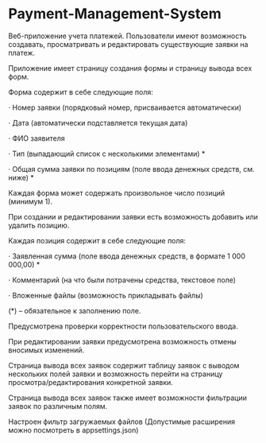 # Payment-Management-System
Веб-приложение учета платежей. Пользователи имеют возможность создавать, просматривать и редактировать существующие заявки на платеж.

Приложение имеет страницу создания формы и страницу вывода всех форм.

Форма содержит в себе следующие поля:

· Номер заявки (порядковый номер, присваивается автоматически)

· Дата (автоматически подставляется текущая дата)

· ФИО заявителя

· Тип (выпадающий список с несколькими элементами) *

· Общая сумма заявки по позициям (поле ввода денежных средств, см. ниже) *

Каждая форма может содержать произвольное число позиций (минимум 1).

При создании и редактировании заявки есть возможность добавить или удалить позицию.

Каждая позиция содержит в себе следующие поля:

· Заявленная сумма (поле ввода денежных средств, в формате 1 000 000,00) *

· Комментарий (на что были потрачены средства, текстовое поле)

· Вложенные файлы (возможность прикладывать файлы)

(*) – обязательное к заполнению поле.

Предусмотрена проверки корректности пользовательского ввода.

При редактировании заявки предусмотрена возможность отмены вносимых изменений.

Страница вывода всех заявок содержит таблицу заявок с выводом нескольких полей заявки и возможность перейти на страницу просмотра/редактирования конкретной заявки.

Страница вывода всех заявок также имеет возможности фильтрации заявок по различным полям.

Настроен фильтр загружаемых файлов (Допустимые расширения можно посмотреть в appsettings.json)
